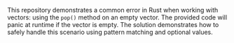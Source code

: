 This repository demonstrates a common error in Rust when working with vectors: using the `pop()` method on an empty vector. The provided code will panic at runtime if the vector is empty. The solution demonstrates how to safely handle this scenario using pattern matching and optional values.